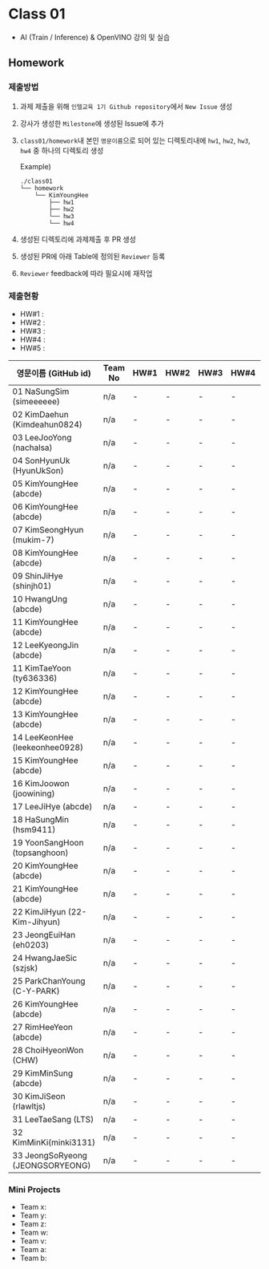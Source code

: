 # Class 01

* AI (Train / Inference) & OpenVINO 강의 및 실습

## Homework

### 제출방법

1. 과제 제출을 위해 `인텔교육 1기 Github repository`에서 `New Issue` 생성

2. 강사가 생성한 `Milestone`에 생성된 Issue에 추가 

3. `class01/homework`내 본인 `영문이름`으로 되어 있는 디렉토리내에 `hw1`, `hw2`, `hw3`, `hw4` 중 하나의 디렉토리 생성

    Example)
    ```
    ./class01
    └── homework
        └── KimYoungHee
            ├── hw1
            ├── hw2
            └── hw3
            └── hw4
    ```

4. 생성된 디렉토리에 과제제출 후 PR 생성

5. 생성된 PR에 아래 Table에 정의된 `Reviewer` 등록

6. `Reviewer` feedback에 따라 필요시에 재작업

### 제출현황

* HW#1 :
* HW#2 :
* HW#3 :
* HW#4 :
* HW#5 :

| 영문이름 (GitHub id)           | Team No | HW#1 | HW#2 | HW#3 | HW#4 | HW#5 | Reviewer |
|-------------------------------|---------|------|------|------|------|------|----------|
| 01 NaSungSim (simeeeeee) | n/a | - | - | - | - | - | max5982 |
| 02 KimDaehun (Kimdeahun0824) | n/a | - | - | - | - | - | max5982 |
| 03 LeeJooYong (nachalsa) | n/a | - | - | - | - | - | max5982 |
| 04 SonHyunUk (HyunUkSon) | n/a | - | - | - | - | - | max5982 |
| 05 KimYoungHee (abcde) | n/a | - | - | - | - | - | max5982 |
| 06 KimYoungHee (abcde) | n/a | - | - | - | - | - | max5982 |
| 07 KimSeongHyun (mukim-7) | n/a | - | - | - | - | - | max5982 |
| 08 KimYoungHee (abcde) | n/a | - | - | - | - | - | max5982 |
| 09 ShinJiHye (shinjh01) | n/a | - | - | - | - | - | max5982 |
| 10 HwangUng (abcde) | n/a | - | - | - | - | - | max5982 |
| 11 KimYoungHee (abcde) | n/a | - | - | - | - | - | max5982 |
| 12 LeeKyeongJin (abcde) | n/a | - | - | - | - | - | max5982 |
| 11 KimTaeYoon (ty636336) | n/a | - | - | - | - | - | max5982 |
| 12 KimYoungHee (abcde) | n/a | - | - | - | - | - | max5982 |
| 13 KimYoungHee (abcde) | n/a | - | - | - | - | - | max5982 |
| 14 LeeKeonHee (leekeonhee0928) | n/a | - | - | - | - | - | max5982 |
| 15 KimYoungHee (abcde) | n/a | - | - | - | - | - | max5982 |
| 16 KimJoowon (joowining) | n/a | - | - | - | - | - | mokiya |
| 17 LeeJiHye (abcde) | n/a | - | - | - | - | - | mokiya |
| 18 HaSungMin (hsm9411) | n/a | - | - | - | - | - | mokiya |
| 19 YoonSangHoon (topsanghoon) | n/a | - | - | - | - | - | mokiya |
| 20 KimYoungHee (abcde) | n/a | - | - | - | - | - | mokiya |
| 21 KimYoungHee (abcde) | n/a | - | - | - | - | - | mokiya |
| 22 KimJiHyun (22-Kim-Jihyun) | n/a | - | - | - | - | - | mokiya |
| 23 JeongEuiHan (eh0203) | n/a | - | - | - | - | - | mokiya |
| 24 HwangJaeSic (szjsk) | n/a | - | - | - | - | - | mokiya |
| 25 ParkChanYoung (C-Y-PARK) | n/a | - | - | - | - | - | mokiya |
| 26 KimYoungHee (abcde) | n/a | - | - | - | - | - | mokiya |
| 27 RimHeeYeon  (abcde) | n/a | - | - | - | - | - | mokiya |
| 28 ChoiHyeonWon (CHW) | n/a | - | - | - | - | - | mokiya |
| 29 KimMinSung (abcde) | n/a | - | - | - | - | - | mokiya |
| 30 KimJiSeon (rlawltjs) | n/a | - | - | - | - | - | mokiya |
| 31 LeeTaeSang (LTS) | n/a | - | - | - | - | - | mokiya |
| 32 KimMinKi(minki3131) | n/a | - | - | - | - | - | mokiya |
| 33 JeongSoRyeong (JEONGSORYEONG) | n/a | - | - | - | - | - | mokiya |

### Mini Projects

* Team x:
* Team y:
* Team z:
* Team w:
* Team v:
* Team a:
* Team b:

